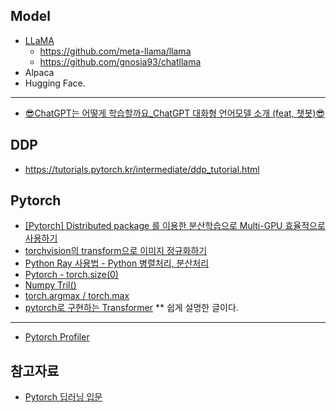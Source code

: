 ## Model ##
* [LLaMA](https://www.youtube.com/watch?v=jvYpv9VJBOA)
  * https://github.com/meta-llama/llama 
  * https://github.com/gnosia93/chatllama   
* Alpaca
* Hugging Face.

---

* [😎ChatGPT는 어떻게 학습할까요_ChatGPT 대화형 언어모델 소개 (feat, 챗봇)😎](https://www.youtube.com/watch?v=vziygFrRlZ4)
  
## DDP ##

* https://tutorials.pytorch.kr/intermediate/ddp_tutorial.html



## Pytorch ##

* [[Pytorch] Distributed package 를 이용한 분산학습으로 Multi-GPU 효율적으로 사용하기](https://csm-kr.tistory.com/47)
* [torchvision의 transform으로 이미지 정규화하기](https://teddylee777.github.io/pytorch/torchvision-transform/#google_vignette)
* [Python Ray 사용법 - Python 병렬처리, 분산처리](https://zzsza.github.io/mlops/2021/01/03/python-ray/)
* [Pytorch - torch.size(0)](https://noanomal.tistory.com/6)
* [Numpy Tril()](https://runebook.dev/ko/docs/numpy/reference/generated/numpy.tril)
* [torch.argmax / torch.max](https://velog.io/@jarvis_geun/torch.argmax-torch.max)
* [pytorch로 구현하는 Transformer](https://cpm0722.github.io/pytorch-implementation/transformer)   ** 쉽게 설명한 글이다.

---
* [Pytorch Profiler](https://pytorch.org/tutorials/beginner/profiler.html)
  
## 참고자료 ##

* [Pytorch 딥러닝 입문](https://wikidocs.net/book/2788)
